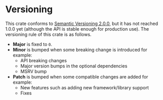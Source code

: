 Versioning
==========

This crate conforms to [Semantic Versioning 2.0.0][semver], but it has not reached 1.0.0 yet (although the API is stable
enough for production use). The versioning rule of this crate is as follows.

- **Major** is fixed to `0`.
- **Minor** is bumped when some breaking change is introduced for example:
  - API breaking changes
  - Major version bumps in the optional dependencies
  - MSRV bump
- **Patch** is bumped when some compatible changes are added for example:
  - New features such as adding new framework/library support
  - Fixes

[semver]: https://semver.org/
